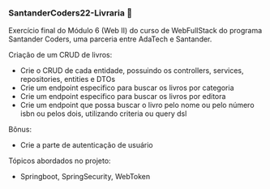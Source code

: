 ### SantanderCoders22-Livraria :red_circle:
Exercício final do Módulo 6 (Web II) do curso de WebFullStack do programa Santander Coders, uma parceria entre AdaTech e Santander.  

Criação de um CRUD de livros:
* Crie o CRUD de cada entidade, possuindo os controllers, services, repositories, entities e DTOs  
* Crie um endpoint especifico para buscar os livros por categoria  
* Crie um endpoint especifico para buscar os livros por editora  
* Crie um endpoint que possa buscar o livro pelo nome ou pelo número isbn ou pelos dois, utilizando criteria ou query dsl  

Bônus:
* Crie a parte de autenticação de usuário

Tópicos abordados no projeto:
* Springboot, SpringSecurity, WebToken
